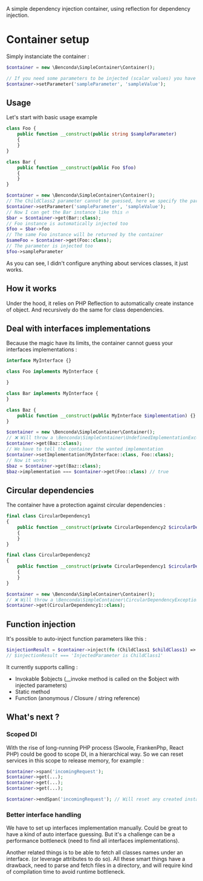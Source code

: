 A simple dependency injection container, using reflection for dependency injection.

# Container setup

Simply instanciate the container : 
```php
$container = new \Benconda\SimpleContainer\Container();

// If you need some parameters to be injected (scalar values) you have to feed the container :
$container->setParameter('sampleParameter', 'sampleValue');
```

## Usage

Let's start with basic usage example

```php
class Foo {
    public function __construct(public string $sampleParameter)
    {
    }
}

class Bar {
    public function __construct(public Foo $foo)
    {
    }
}

$container = new \Benconda\SimpleContainer\Container();
// The ChildClass2 parameter cannot be guessed, here we specify the parameter value
$container->setParameter('sampleParameter', 'sampleValue');
// Now I can get the Bar instance like this 🔥
$bar = $container->get(Bar::class);
// Foo instance is automatically injected too
$foo = $bar->foo
// The same Foo instance will be returned by the container
$sameFoo = $container->get(Foo::class);
// The parameter is injected too
$foo->sampleParameter
```
As you can see, I didn't configure anything about services classes, it just works.

## How it works
Under the hood, it relies on PHP Reflection to automatically create instance of object. And recursively do the same for class dependencies.

## Deal with interfaces implementations
Because the magic have its limits, the container cannot guess your interfaces implementations :

```php
interface MyInterface {}

class Foo implements MyInterface {

}

class Bar implements MyInterface {
}

class Baz {
    public function __construct(public MyInterface $implementation) {}
}

$container = new \Benconda\SimpleContainer\Container();
// ❌ Will throw a \Benconda\SimpleContainer\UndefinedImplementationException
$container->get(Baz::class);
// We have to tell the container the wanted implementation
$container->setImplementation(MyInterface::class, Foo::class);
// Now it works
$baz = $container->get(Baz::class);
$baz->implementation === $container->get(Foo::class) // true
```
## Circular dependencies
The container have a protection against circular dependencies :
```php
final class CircularDependency1
{
    public function __construct(private CircularDependency2 $circularDependency2)
    {
    }
}

final class CircularDependency2
{
    public function __construct(private CircularDependency1 $circularDependency1)
    {
    }
}

$container = new \Benconda\SimpleContainer\Container();
// ❌ Will throw a \Benconda\SimpleContainer\CircularDependencyException
$container->get(CircularDependency1::class);
```

## Function injection
It's possible to auto-inject function parameters like this : 

```php
$injectionResult = $container->inject(fn (ChildClass1 $childClass1) => "Injected parameter is " . get_class($childClass1));
// $injectionResult === 'InjectedParameter is ChildClass1'
```
It currently supports calling : 
* Invokable $objects (__invoke method is called on the $object with injected parameters)
* Static method
* Function (anonymous / Closure / string reference)

## What's next ? 
### Scoped DI
With the rise of long-running PHP process (Swoole, FrankenPhp, React PHP) could be good to scope DI, in a hierarchical way. So we can reset services in this scope to release memory, for example : 
```php
$container->span('incomingRequest');
$container->get(...);
$container->get(...);
$container->get(...);

$container->endSpan('incomingRequest'); // Will reset any created instance since the span creation
```
### Better interface handling
We have to set up interfaces implementation manually. Could be great to have a kind of auto interface guessing. But it's a challenge can be a performance bottleneck (need to find all interfaces implementations).

Another related things is to be able to fetch all classes names under an interface. (or leverage attributes to do so).
All these smart things have a drawback, need to parse and fetch files in a directory, and will require kind of compilation time to avoid runtime bottleneck.